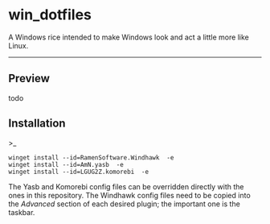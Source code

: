 ﻿# win_dotfiles
A Windows rice intended to make Windows look and act a little more like Linux.

---
## Preview
todo

## Installation

\>_
```
winget install --id=RamenSoftware.Windhawk  -e
winget install --id=AmN.yasb  -e
winget install --id=LGUG2Z.komorebi  -e
```
The Yasb and Komorebi config files can be overridden directly with the ones in this repository.
The Windhawk config files need to be copied into the *Advanced* section of each desired plugin; the important one is the taskbar.



